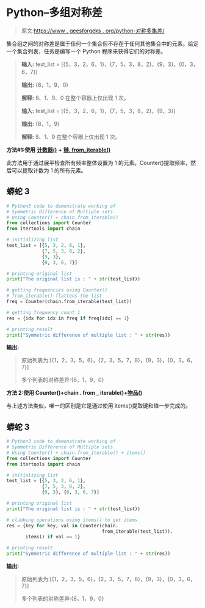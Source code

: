 # Python–多组对称差

> 原文:[https://www . geesforgeks . org/python-对称多集差/](https://www.geeksforgeeks.org/python-symmetric-difference-of-multiple-sets/)

集合组之间的对称差是属于任何一个集合但不存在于任何其他集合中的元素。给定一个集合列表，任务是编写一个 Python 程序来获得它们的对称差。

> **输入:** test_list = [{5，3，2，6，1}，{7，5，3，8，2}，{9，3}，{0，3，6，7}]
> 
> **输出:** {8，1，9，0}
> 
> **解释:** 8、1、9、0 在整个容器上仅出现 1 次。
> 
> **输入:** test_list = [{5，3，2，6，1}，{7，5，3，8，2}，{9，3}]
> 
> **输出:** {8，1，9}
> 
> **解释:** 8、1、9 在整个容器上仅出现 1 次。

**方法#1:使用** [**计数器()**](https://www.geeksforgeeks.org/counters-in-python-set-1/) **+** [**链. from_iterable()**](https://www.geeksforgeeks.org/python-itertools-chain-from_iterable/)

此方法用于通过展平检查所有频率整体设置为 1 的元素。Counter()提取频率，然后可以提取计数为 1 的所有元素。

## 蟒蛇 3

```py
# Python3 code to demonstrate working of
# Symmetric Difference of Multiple sets
# Using Counter() + chain.from_iterable() 
from collections import Counter
from itertools import chain

# initializing list
test_list = [{5, 3, 2, 6, 1},
             {7, 5, 3, 8, 2}, 
             {9, 3},
             {0, 3, 6, 7}]

# printing original list
print("The original list is : " + str(test_list))

# getting frequencies using Counter()
# from_iterable() flattens the list 
freq = Counter(chain.from_iterable(test_list))

# getting frequency count 1 
res = {idx for idx in freq if freq[idx] == 1}

# printing result
print("Symmetric difference of multiple list : " + str(res))
```

**输出:**

> 原始列表为:[{1，2，3，5，6}，{2，3，5，7，8}，{9，3}，{0，3，6，7}]
> 
> 多个列表的对称差异:{8，1，9，0}

**方法 2:使用 Counter()+chain . from _ iterable()+**[**物品()**](https://www.geeksforgeeks.org/python-dictionary-items-method/)

与上述方法类似，唯一的区别是它是通过使用 items()提取键和值一步完成的。

## 蟒蛇 3

```py
# Python3 code to demonstrate working of
# Symmetric Difference of Multiple sets
# Using Counter() + chain.from_iterable() + items()
from collections import Counter
from itertools import chain

# initializing list
test_list = [{5, 3, 2, 6, 1},
             {7, 5, 3, 8, 2}, 
             {9, 3}, {0, 3, 6, 7}]

# printing original list
print("The original list is : " + str(test_list))

# clubbing operations using items() to get items 
res = {key for key, val in Counter(chain.
                                   from_iterable(test_list)).
       items() if val == 1}

# printing result
print("Symmetric difference of multiple list : " + str(res))
```

**输出:**

> 原始列表为:[{1，2，3，5，6}，{2，3，5，7，8}，{9，3}，{0，3，6，7}]
> 
> 多个列表的对称差异:{8，1，9，0}